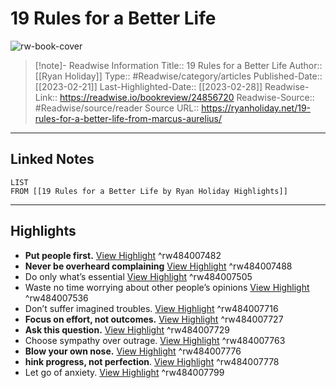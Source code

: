 # 19 Rules for a Better Life

![rw-book-cover](https://readwise-assets.s3.amazonaws.com/media/uploaded_book_covers/profile_174804/MARCUSHORSE-1024x682.jpeg)
<br>
>[!note]- Readwise Information
>Title:: 19 Rules for a Better Life
>Author:: [[Ryan Holiday]]
>Type:: #Readwise/category/articles
>Published-Date:: [[2023-02-21]]
>Last-Highlighted-Date:: [[2023-02-28]]
>Readwise-Link:: https://readwise.io/bookreview/24856720
>Readwise-Source:: #Readwise/source/reader
>Source URL:: https://ryanholiday.net/19-rules-for-a-better-life-from-marcus-aurelius/
--- 

## Linked Notes
```dataview
LIST
FROM [[19 Rules for a Better Life by Ryan Holiday Highlights]]
```

---

## Highlights
- **Put people first.** [View Highlight](https://readwise.io/open/484007482) ^rw484007482
- **Never be overheard complaining** [View Highlight](https://readwise.io/open/484007488) ^rw484007488
- Do only what’s essential [View Highlight](https://readwise.io/open/484007505) ^rw484007505
- Waste no time worrying about other people’s opinions [View Highlight](https://readwise.io/open/484007536) ^rw484007536
- Don’t suffer imagined troubles. [View Highlight](https://readwise.io/open/484007716) ^rw484007716
- **Focus on effort, not outcomes.** [View Highlight](https://readwise.io/open/484007727) ^rw484007727
- **Ask this question.** [View Highlight](https://readwise.io/open/484007729) ^rw484007729
- Choose sympathy over outrage. [View Highlight](https://readwise.io/open/484007763) ^rw484007763
- **Blow your own nose.** [View Highlight](https://readwise.io/open/484007776) ^rw484007776
- **hink progress, not perfection**. [View Highlight](https://readwise.io/open/484007778) ^rw484007778
- Let go of anxiety. [View Highlight](https://readwise.io/open/484007799) ^rw484007799
